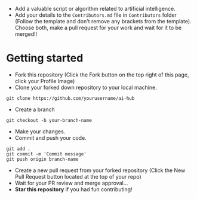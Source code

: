 - Add a valuable script or algorithm related to artificial intelligence.
- Add your details to the `Contributors.md` file in `Contributors` folder (Follow the template and don't remove any brackets from the template).
Choose both, make a pull request for your work and wait for it to be merged!!

# Getting started
- Fork this repository (Click the Fork button on the top right of this page, click your Profile Image)
- Clone your forked down repository to your local machine.
```
git clone https://github.com/yourusername/ai-hub
```
- Create a branch
```
git checkout -b your-branch-name
```
- Make your changes.
- Commit and push your code.
```
git add .
git commit -m 'Commit message'
git push origin branch-name
```
- Create a new pull request from your forked repository (Click the New Pull Request button located at the top of your repo)
- Wait for your PR review and merge approval...
- **Star this repository** if you had fun contributing!
